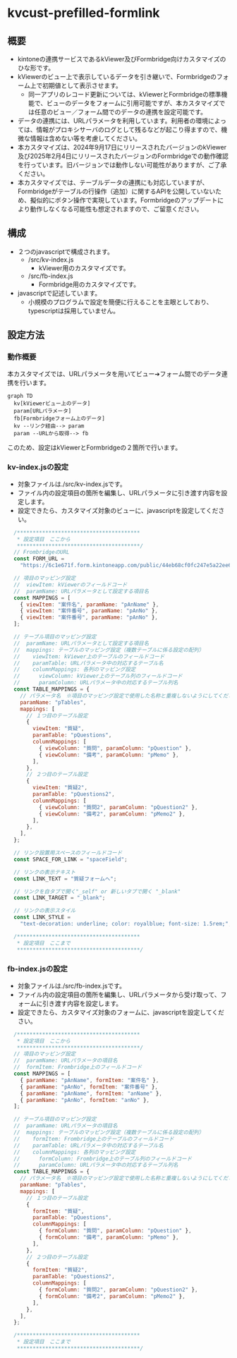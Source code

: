 # kvcust-prefilled-formlink

## 概要
- kintoneの連携サービスであるkViewer及びFormbridge向けカスタマイズのひな形です。
- kViewerのビュー上で表示しているデータを引き継いで、Formbridgeのフォーム上で初期値として表示させます。
  - 同一アプリのレコード更新については、kViewerとFormbridgeの標準機能で、ビューのデータをフォームに引用可能ですが、本カスタマイズでは任意のビュー／フォーム間でのデータの連携を設定可能です。
- データの連携には、URLパラメータを利用しています。利用者の環境によっては、情報がプロキシサーバのログとして残るなどが起こり得ますので、機微な情報は含めない等を考慮してください。
- 本カスタマイズは、2024年9月17日にリリースされたバージョンのkViewer及び2025年2月4日にリリースされたバージョンのFormbridgeでの動作確認を行っています。旧バージョンでは動作しない可能性がありますが、ご了承ください。
- 本カスタマイズでは、テーブルデータの連携にも対応していますが、Formbridgeがテーブルの行操作（追加）に関するAPIを公開していないため、擬似的にボタン操作で実現しています。Formbridgeのアップデートにより動作しなくなる可能性も想定されますので、ご留意ください。

## 構成
- ２つのjavascriptで構成されます。
  - /src/kv-index.js
    - kViewer用のカスタマイズです。
  - /src/fb-index.js
    - Formbridge用のカスタマイズです。
- javascriptで記述しています。
  - 小規模のプログラムで設定を簡便に行えることを主眼としており、typescriptは採用していません。

## 設定方法

### 動作概要
本カスタマイズでは、URLパラメータを用いてビュー➔フォーム間でのデータ連携を行います。

```mermaid
graph TD
  kv[kViewerビュー上のデータ]
  param[URLパラメータ]
  fb[Formbridgeフォーム上のデータ]
  kv --リンク経由--> param
  param --URLから取得--> fb
```

このため、設定はkViewerとFormbridgeの２箇所で行います。

### kv-index.jsの設定

- 対象ファイルは./src/kv-index.jsです。
- ファイル内の設定項目の箇所を編集し、URLパラメータに引き渡す内容を設定します。
- 設定できたら、カスタマイズ対象のビューに、javascriptを設定してください。

```javascript
  /***************************************
   * 設定項目　ここから
   ***************************************/
  // FrombridgeのURL
  const FORM_URL =
    "https://6c1e671f.form.kintoneapp.com/public/44eb68cf0fc247e5a22ee604b8892b659a1b4f9f4c2a28e782586dbd6cffb6b6";

  // 項目のマッピング設定
  //  viewItem: kViewerのフィールドコード
  //  paramName: URLパラメータとして設定する項目名
  const MAPPINGS = [
    { viewItem: "案件名", paramName: "pAnName" },
    { viewItem: "案件番号", paramName: "pAnNo" },
    { viewItem: "案件番号", paramName: "pAnNo" },
  ];

  // テーブル項目のマッピング設定
  //  paramName: URLパラメータとして設定する項目名
  //  mappings: テーブルのマッピング設定（複数テーブルに係る設定の配列）
  //    viewItem: kViewer上のテーブルのフィールドコード
  //    paramTable: URLパラメータ中の対応するテーブル名
  //    columnMappings: 各列のマッピング設定
  //      viewColumn: kViewer上のテーブル列のフィールドコード
  //      paramColumn: URLパラメータ中の対応するテーブル列名
  const TABLE_MAPPINGS = {
    // パラメータ名　※項目のマッピング設定で使用した名称と重複しないようにしてください
    paramName: "pTables",
    mappings: [
      // １つ目のテーブル設定
      {
        viewItem: "質疑",
        paramTable: "pQuestions",
        columnMappings: [
          { viewColumn: "質問", paramColumn: "pQuestion" },
          { viewColumn: "備考", paramColumn: "pMemo" },
        ],
      },
      // ２つ目のテーブル設定
      {
        viewItem: "質疑2",
        paramTable: "pQuestions2",
        columnMappings: [
          { viewColumn: "質問2", paramColumn: "pQuestion2" },
          { viewColumn: "備考2", paramColumn: "pMemo2" },
        ],
      },
    ],
  };

  // リンク設置用スペースのフィールドコード
  const SPACE_FOR_LINK = "spaceField";

  // リンクの表示テキスト
  const LINK_TEXT = "質疑フォームへ";

  // リンクを自タブで開く"_self" or 新しいタブで開く "_blank"
  const LINK_TARGET = "_blank";

  // リンクの表示スタイル
  const LINK_STYLE =
    "text-decoration: underline; color: royalblue; font-size: 1.5rem;";

  /***************************************
   * 設定項目　ここまで
   ***************************************/
```

### fb-index.jsの設定

- 対象ファイルは./src/fb-index.jsです。
- ファイル内の設定項目の箇所を編集し、URLパラメータから受け取って、フォームに引き渡す内容を設定します。
- 設定できたら、カスタマイズ対象のフォームに、javascriptを設定してください。

```javascript
  /***************************************
   * 設定項目　ここから
   ***************************************/
  // 項目のマッピング設定
  //  paramName: URLパラメータの項目名
  //  formItem: Frombridge上のフィールドコード
  const MAPPINGS = [
    { paramName: "pAnName", formItem: "案件名" },
    { paramName: "pAnNo", formItem: "案件番号" },
    { paramName: "pAnName", formItem: "anName" },
    { paramName: "pAnNo", formItem: "anNo" },
  ];

  // テーブル項目のマッピング設定
  //  paramName: URLパラメータの項目名
  //  mappings: テーブルのマッピング設定（複数テーブルに係る設定の配列）
  //    formItem: Frombridge上のテーブルのフィールドコード
  //    paramTable: URLパラメータ中の対応するテーブル名
  //    columnMappings: 各列のマッピング設定
  //      formColumn: Frombridge上のテーブル列のフィールドコード
  //      paramColumn: URLパラメータ中の対応するテーブル列名
  const TABLE_MAPPINGS = {
    // パラメータ名　※項目のマッピング設定で使用した名称と重複しないようにしてください
    paramName: "pTables",
    mappings: [
      // １つ目のテーブル設定
      {
        formItem: "質疑",
        paramTable: "pQuestions",
        columnMappings: [
          { formColumn: "質問", paramColumn: "pQuestion" },
          { formColumn: "備考", paramColumn: "pMemo" },
        ],
      },
      // ２つ目のテーブル設定
      {
        formItem: "質疑2",
        paramTable: "pQuestions2",
        columnMappings: [
          { formColumn: "質問2", paramColumn: "pQuestion2" },
          { formColumn: "備考2", paramColumn: "pMemo2" },
        ],
      },
    ],
  };

  /***************************************
   * 設定項目　ここまで
   ***************************************/
```